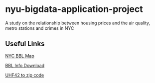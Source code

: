 # nyu-bigdata-application-project
A study on the relationship between housing prices and the air quality, metro stations and crimes in NYC

## Useful Links

[NYC BBL Map](http://gis.nyc.gov/taxmap/map.htm)

[BBL Info Download](http://chriswhong.github.io/plutoplus)

[UHF42 to zip code](https://www.health.ny.gov/statistics/cancer/registry/appendix/neighborhoods.htm)
